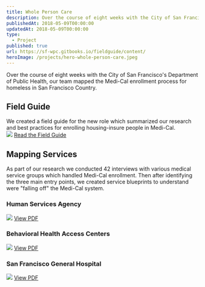 ```yaml
---
title: Whole Person Care
description: Over the course of eight weeks with the City of San Francisco's Department of Public Health, our team mapped the Medi-Cal enrollment process for homeless in San Francisco Country.
publishedAt: 2018-05-09T00:00:00
updatedAt: 2018-05-09T00:00:00
type:
  - Project
published: true
url: https://sf-wpc.gitbooks.io/fieldguide/content/
heroImage: /projects/hero-whole-person-care.jpeg
---
```

Over the course of eight weeks with the City of San Francisco's Department of Public Health, our team mapped the Medi-Cal enrollment process for homeless in San Francisco Country.

## Field Guide

We created a field guide for the new role which summarized our research and best practices for enrolling housing-insure people in Medi-Cal.  
![](https://v3.gndclouds.cc/content/images/2018/01/Screen-Shot-2018-01-09-at-23-29-26.png) [Read the Field Guide](https://sf-wpc.gitbooks.io/fieldguide/content/)

## Mapping Services

As part of our research we conducted 42 interviews with various medical service groups which handled Medi-Cal enrollment. Then after identifying the three main entry points, we created service blueprints to understand were "falling off" the Medi-Cal system.

### Human Services Agency

![](https://v3.gndclouds.cc/content/images/2018/01/blueprint_hsa.png) [View PDF](https://sf-wpc.gitbooks.io/fieldguide/content/assets/blueprint_hsa.pdf)

### Behavioral Health Access Centers

![](https://v3.gndclouds.cc/content/images/2018/01/blueprint_bhac.png) [View PDF](https://sf-wpc.gitbooks.io/fieldguide/content/assets/blueprint_bhac.pdf)

### San Francisco General Hospital

![](https://v3.gndclouds.cc/content/images/2018/01/blueprint_sfgh.png) [View PDF](https://sf-wpc.gitbooks.io/fieldguide/content/assets/blueprint_sfgh.pdf)